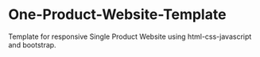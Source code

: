 # One-Product-Website-Template

Template for responsive Single Product Website using html-css-javascript and bootstrap.
